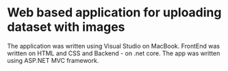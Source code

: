 # Web based application for uploading dataset with images
The application was written using Visual Studio on MacBook. FrontEnd was written on HTML and CSS and Backend - on .net core. The app was written using ASP.NET MVC framework. 
